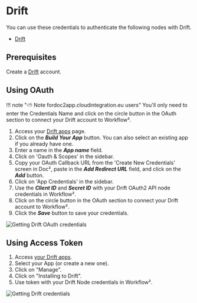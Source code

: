 # Drift

You can use these credentials to authenticate the following nodes with Drift.
- [Drift](/workflow/integrations/nodes/workflow-nodes-base.drift/)

## Prerequisites

Create a [Drift](https://www.drift.com/) account.

## Using OAuth

!!! note "⛅️ Note fordoc2app.cloudintegration.eu users"
    You'll only need to enter the Credentials Name and click on the circle button in the OAuth section to connect your Drift account to Workflow².


1. Access your [Drift apps](https://dev.drift.com/apps) page.
2. Click on the ***Build Your App*** button. You can also select an existing app if you already have one.
3. Enter a name in the ***App name*** field.
4. Click on 'Oauth & Scopes' in the sidebar.
5. Copy your OAuth Callback URL from the 'Create New Credentials' screen in Doc², paste in the ***Add Redirect URL*** field, and click on the ***Add*** button.
6. Click on 'App Credentials' in the sidebar.
7. Use the ***Client ID*** and ***Secret ID*** with your Drift OAuth2 API node credentials in Workflow².
8. Click on the circle button in the OAuth section to connect your Drift account to Workflow².
9. Click the ***Save*** button to save your credentials.

![Getting Drift OAuth credentials](/_images/integrations/credentials/drift/using-oauth.gif)


## Using Access Token

1. Access [your Drift apps](https://dev.drift.com/apps).
2. Select your App (or create a new one).
3. Click on "Manage".
4. Click on "Installing to Drift".
5. Use token with your Drift Node credentials in Workflow².

![Getting Drift credentials](/_images/integrations/credentials/drift/using-access-token.gif)
